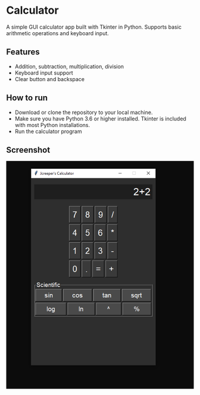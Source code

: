 # Calculator  
A simple GUI calculator app built with Tkinter in Python. Supports basic arithmetic operations and keyboard input.  

## Features  
- Addition, subtraction, multiplication, division  
- Keyboard input support  
- Clear button and backspace  

## How to run  
- Download or clone the repository to your local machine.
- Make sure you have Python 3.6 or higher installed. Tkinter is included with most Python installations.
- Run the calculator program

## Screenshot

![Calculator GUI](Calc-Science.PNG)
